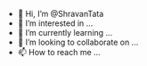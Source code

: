 - 👋 Hi, I’m @ShravanTata
- 👀 I’m interested in ...
- 🌱 I’m currently learning ...
- 💞️ I’m looking to collaborate on ...
- 📫 How to reach me ...

<!---
ShravanTata/ShravanTata is a ✨ special ✨ repository because its `README.md` (this file) appears on your GitHub profile.
You can click the Preview link to take a look at your changes.
--->

